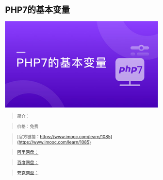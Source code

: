 # PHP7的基本变量

![img](../../assets/5fe443080001136d05400304.jpg)

> 简介：

> 价格：免费

> [官方链接：https://www.imooc.com/learn/1085](https://www.imooc.com/learn/1085)

> [阿里网盘：]()

> [百度网盘：]()

> [夸克网盘：]()
